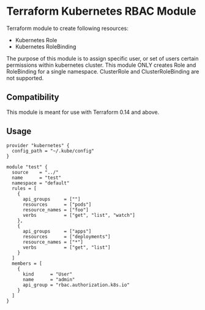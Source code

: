 # Terraform Kubernetes RBAC Module  

Terraform module to create following resources:  
* Kubernetes Role 
* Kubernetes RoleBinding  

The purpose of this module is to assign specific user, or set of users certain permissions within kubernetes cluster. This module ONLY creates Role and RoleBinding for a single namespace. ClusterRole and ClusterRoleBinding are not supported.  

## Compatibility
This module is meant for use with Terraform 0.14 and above. 

## Usage  

```hcl
provider "kubernetes" {
  config_path = "~/.kube/config"
}

module "test" {
  source    = "../"
  name      = "test"
  namespace = "default"
  rules = [
    {
      api_groups     = [""]
      resources      = ["pods"]
      resource_names = ["foo"]
      verbs          = ["get", "list", "watch"]
    },
    {
      api_groups     = ["apps"]
      resources      = ["deployments"]
      resource_names = ["*"]
      verbs          = ["get", "list"]
    }
  ]
  members = [
    {
      kind      = "User"
      name      = "admin"
      api_group = "rbac.authorization.k8s.io"
    }
  ]
}
```